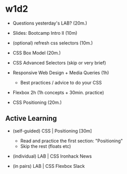 
# w1d2


- Questions yesterday's LAB? (20m.)

- Slides: Bootcamp Intro II (10m)

- (optional) refresh css selectors (10m.)

- CSS Box Model (20m.)

- CSS Advanced Selectors (skip or very brief)

- Responsive Web Design + Media Queries (1h)
  - Best practices / advice to do your CSS

- Flexbox 2h (1h concepts + 30min. practice)

- CSS Positioning  (20m.)




## Active Learning

- (self-guided) CSS | Positioning [30m]
  - Read and practice the first section: "Positioning"
  - Skip the rest (floats etc)

- (individual) LAB | CSS Ironhack News

- (in pairs) LAB | CSS Flexbox Slack





